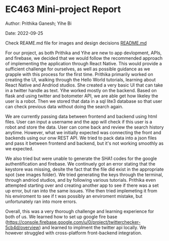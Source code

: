 # EC463 Mini-project Report

Author: Prithika Ganesh; Yihe Bi

Date: 2022-09-25

Check REAME.md file for images and design decisions
[README.md](README.md)

For our project, as both Prithika and Yihe are new to app devlopment, APIs, and firebase, we decided that we would follow the recommended approach
of implementing the application through React Native. This would provide a sufficient challenge for ourselves, as well as possible guidance as we
grapple with this process for the first time. Prithika primarily worked on creating the UI, walking through the Hello World tutorials, learning 
about React Native and Andriod studios. She created a very basic UI that can take in a twitter handle as text. Yihe worked mostly on the backend. Based on flask and using twitter and botometer API, we are able get how likeley the user is a robot. Then we stored that data in a sql lite3 database so that user can check previous data without doing the search again.

We are currently passing data between frontend and backend using html files. User can input a username and the app will check if this user is a robot and store the data. User can come back and review the search history anytime. 
However, what we initially expected was connecting the front and backends using our onw REST API. We tried to pack data into a json files and pass it between frontend and backend, but it's not working smoothly as we expected.

We also tried but were unable to generate the SHA1 codes for the google authentification and firebase. We continuely got an error stating that the keystore was missing, desite the fact that the file did exist in the appropriate spot (see 
images folder). We tried generating the keys through the terminal, through andriod studios, and by following various tutorials. Prithika even 
attempted starting over and creating another app to see if there was a set up error, but ran into the same issues. Yihe then tried implemeting it from
his enviroment to see if t was possibly an enviroment mistake, but unfortunately ran into more errors.

Overall, this was a very thorough challenge and learning experience for both of us. We learned how to set up google fire base (https://console.firebase.google.com/u/0/project/twitterchecker-5cb4d/overview)
and learned to implment the twitter api locally. We however struggled with cross-platform front-backend integration.